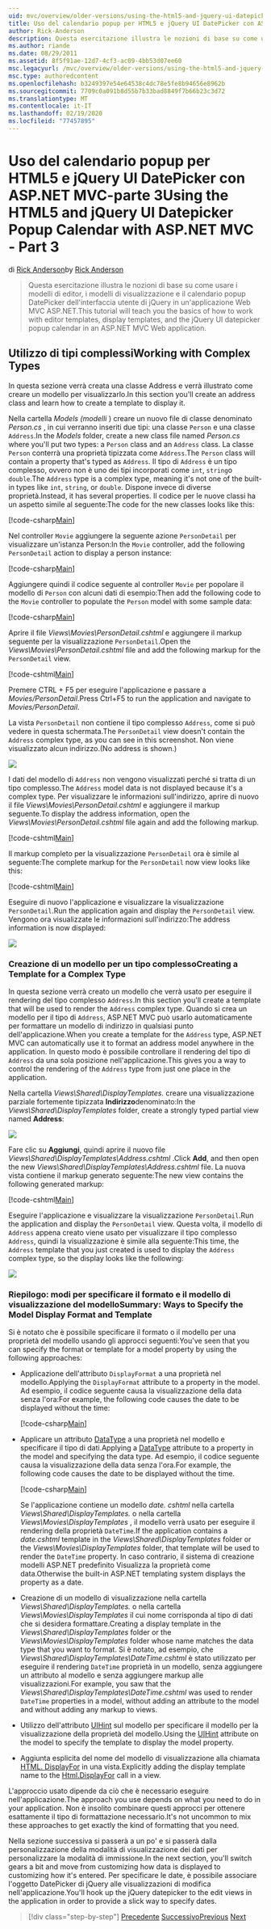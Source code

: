 ```yaml
---
uid: mvc/overview/older-versions/using-the-html5-and-jquery-ui-datepicker-popup-calendar-with-aspnet-mvc/using-the-html5-and-jquery-ui-datepicker-popup-calendar-with-aspnet-mvc-part-3
title: Uso del calendario popup per HTML5 e jQuery UI DatePicker con ASP.NET MVC-parte 3 | Microsoft Docs
author: Rick-Anderson
description: Questa esercitazione illustra le nozioni di base su come usare i modelli di editor, i modelli di visualizzazione e il calendario popup DatePicker dell'interfaccia utente di jQuery in un ASP.NET MV...
ms.author: riande
ms.date: 08/29/2011
ms.assetid: 8f5f91ae-12d7-4cf3-ac09-4bb53d07ee60
msc.legacyurl: /mvc/overview/older-versions/using-the-html5-and-jquery-ui-datepicker-popup-calendar-with-aspnet-mvc/using-the-html5-and-jquery-ui-datepicker-popup-calendar-with-aspnet-mvc-part-3
msc.type: authoredcontent
ms.openlocfilehash: b3249397e54e64538c4dc78e5fe8b94656e8962b
ms.sourcegitcommit: 7709c0a091b8d55b7b33bad8849f7b66b23c3d72
ms.translationtype: MT
ms.contentlocale: it-IT
ms.lasthandoff: 02/19/2020
ms.locfileid: "77457895"
---
```

# <a name="using-the-html5-and-jquery-ui-datepicker-popup-calendar-with-aspnet-mvc---part-3"></a><span data-ttu-id="a5dd3-103">Uso del calendario popup per HTML5 e jQuery UI DatePicker con ASP.NET MVC-parte 3</span><span class="sxs-lookup"><span data-stu-id="a5dd3-103">Using the HTML5 and jQuery UI Datepicker Popup Calendar with ASP.NET MVC - Part 3</span></span>

<span data-ttu-id="a5dd3-104">di [Rick Anderson](https://twitter.com/RickAndMSFT)</span><span class="sxs-lookup"><span data-stu-id="a5dd3-104">by [Rick Anderson](https://twitter.com/RickAndMSFT)</span></span>

> <span data-ttu-id="a5dd3-105">Questa esercitazione illustra le nozioni di base su come usare i modelli di editor, i modelli di visualizzazione e il calendario popup DatePicker dell'interfaccia utente di jQuery in un'applicazione Web MVC ASP.NET.</span><span class="sxs-lookup"><span data-stu-id="a5dd3-105">This tutorial will teach you the basics of how to work with editor templates, display templates, and the jQuery UI datepicker popup calendar in an ASP.NET MVC Web application.</span></span>

## <a name="working-with-complex-types"></a><span data-ttu-id="a5dd3-106">Utilizzo di tipi complessi</span><span class="sxs-lookup"><span data-stu-id="a5dd3-106">Working with Complex Types</span></span>

<span data-ttu-id="a5dd3-107">In questa sezione verrà creata una classe Address e verrà illustrato come creare un modello per visualizzarlo.</span><span class="sxs-lookup"><span data-stu-id="a5dd3-107">In this section you'll create an address class and learn how to create a template to display it.</span></span>

<span data-ttu-id="a5dd3-108">Nella cartella *Models (modelli* ) creare un nuovo file di classe denominato *Person.cs* , in cui verranno inseriti due tipi: una classe `Person` e una classe `Address`.</span><span class="sxs-lookup"><span data-stu-id="a5dd3-108">In the *Models* folder, create a new class file named *Person.cs* where you'll put two types: a `Person` class and an `Address` class.</span></span> <span data-ttu-id="a5dd3-109">La classe `Person` conterrà una proprietà tipizzata come `Address`.</span><span class="sxs-lookup"><span data-stu-id="a5dd3-109">The `Person` class will contain a property that's typed as `Address`.</span></span> <span data-ttu-id="a5dd3-110">Il tipo di `Address` è un tipo complesso, ovvero non è uno dei tipi incorporati come `int`, `string`o `double`.</span><span class="sxs-lookup"><span data-stu-id="a5dd3-110">The `Address` type is a complex type, meaning it's not one of the built-in types like `int`, `string`, or `double`.</span></span> <span data-ttu-id="a5dd3-111">Dispone invece di diverse proprietà.</span><span class="sxs-lookup"><span data-stu-id="a5dd3-111">Instead, it has several properties.</span></span> <span data-ttu-id="a5dd3-112">Il codice per le nuove classi ha un aspetto simile al seguente:</span><span class="sxs-lookup"><span data-stu-id="a5dd3-112">The code for the new classes looks like this:</span></span>

[!code-csharp[Main](using-the-html5-and-jquery-ui-datepicker-popup-calendar-with-aspnet-mvc-part-3/samples/sample1.cs)]

<span data-ttu-id="a5dd3-113">Nel controller `Movie` aggiungere la seguente azione `PersonDetail` per visualizzare un'istanza Person:</span><span class="sxs-lookup"><span data-stu-id="a5dd3-113">In the `Movie` controller, add the following `PersonDetail` action to display a person instance:</span></span>

[!code-csharp[Main](using-the-html5-and-jquery-ui-datepicker-popup-calendar-with-aspnet-mvc-part-3/samples/sample2.cs)]

<span data-ttu-id="a5dd3-114">Aggiungere quindi il codice seguente al controller `Movie` per popolare il modello di `Person` con alcuni dati di esempio:</span><span class="sxs-lookup"><span data-stu-id="a5dd3-114">Then add the following code to the `Movie` controller to populate the `Person` model with some sample data:</span></span>

[!code-csharp[Main](using-the-html5-and-jquery-ui-datepicker-popup-calendar-with-aspnet-mvc-part-3/samples/sample3.cs)]

<span data-ttu-id="a5dd3-115">Aprire il file *Views\Movies\PersonDetail.cshtml* e aggiungere il markup seguente per la visualizzazione `PersonDetail`.</span><span class="sxs-lookup"><span data-stu-id="a5dd3-115">Open the *Views\Movies\PersonDetail.cshtml* file and add the following markup for the `PersonDetail` view.</span></span>

[!code-cshtml[Main](using-the-html5-and-jquery-ui-datepicker-popup-calendar-with-aspnet-mvc-part-3/samples/sample4.cshtml)]

<span data-ttu-id="a5dd3-116">Premere CTRL + F5 per eseguire l'applicazione e passare a *Movies/PersonDetail*.</span><span class="sxs-lookup"><span data-stu-id="a5dd3-116">Press Ctrl+F5 to run the application and navigate to *Movies/PersonDetail*.</span></span>

<span data-ttu-id="a5dd3-117">La vista `PersonDetail` non contiene il tipo complesso `Address`, come si può vedere in questa schermata.</span><span class="sxs-lookup"><span data-stu-id="a5dd3-117">The `PersonDetail` view doesn't contain the `Address` complex type, as you can see in this screenshot.</span></span> <span data-ttu-id="a5dd3-118">Non viene visualizzato alcun indirizzo.</span><span class="sxs-lookup"><span data-stu-id="a5dd3-118">(No address is shown.)</span></span>

![](using-the-html5-and-jquery-ui-datepicker-popup-calendar-with-aspnet-mvc-part-3/_static/image1.png)

<span data-ttu-id="a5dd3-119">I dati del modello di `Address` non vengono visualizzati perché si tratta di un tipo complesso.</span><span class="sxs-lookup"><span data-stu-id="a5dd3-119">The `Address` model data is not displayed because it's a complex type.</span></span> <span data-ttu-id="a5dd3-120">Per visualizzare le informazioni sull'indirizzo, aprire di nuovo il file *Views\Movies\PersonDetail.cshtml* e aggiungere il markup seguente.</span><span class="sxs-lookup"><span data-stu-id="a5dd3-120">To display the address information, open the *Views\Movies\PersonDetail.cshtml* file again and add the following markup.</span></span>

[!code-cshtml[Main](using-the-html5-and-jquery-ui-datepicker-popup-calendar-with-aspnet-mvc-part-3/samples/sample5.cshtml)]

<span data-ttu-id="a5dd3-121">Il markup completo per la visualizzazione `PersonDetail` ora è simile al seguente:</span><span class="sxs-lookup"><span data-stu-id="a5dd3-121">The complete markup for the `PersonDetail` now view looks like this:</span></span>

[!code-cshtml[Main](using-the-html5-and-jquery-ui-datepicker-popup-calendar-with-aspnet-mvc-part-3/samples/sample6.cshtml)]

<span data-ttu-id="a5dd3-122">Eseguire di nuovo l'applicazione e visualizzare la visualizzazione `PersonDetail`.</span><span class="sxs-lookup"><span data-stu-id="a5dd3-122">Run the application again and display the `PersonDetail` view.</span></span> <span data-ttu-id="a5dd3-123">Vengono ora visualizzate le informazioni sull'indirizzo:</span><span class="sxs-lookup"><span data-stu-id="a5dd3-123">The address information is now displayed:</span></span>

![](using-the-html5-and-jquery-ui-datepicker-popup-calendar-with-aspnet-mvc-part-3/_static/image2.png)

### <a name="creating-a-template-for-a-complex-type"></a><span data-ttu-id="a5dd3-124">Creazione di un modello per un tipo complesso</span><span class="sxs-lookup"><span data-stu-id="a5dd3-124">Creating a Template for a Complex Type</span></span>

<span data-ttu-id="a5dd3-125">In questa sezione verrà creato un modello che verrà usato per eseguire il rendering del tipo complesso `Address`.</span><span class="sxs-lookup"><span data-stu-id="a5dd3-125">In this section you'll create a template that will be used to render the `Address` complex type.</span></span> <span data-ttu-id="a5dd3-126">Quando si crea un modello per il tipo di `Address`, ASP.NET MVC può usarlo automaticamente per formattare un modello di indirizzo in qualsiasi punto dell'applicazione.</span><span class="sxs-lookup"><span data-stu-id="a5dd3-126">When you create a template for the `Address` type, ASP.NET MVC can automatically use it to format an address model anywhere in the application.</span></span> <span data-ttu-id="a5dd3-127">In questo modo è possibile controllare il rendering del tipo di `Address` da una sola posizione nell'applicazione.</span><span class="sxs-lookup"><span data-stu-id="a5dd3-127">This gives you a way to control the rendering of the `Address` type from just one place in the application.</span></span>

<span data-ttu-id="a5dd3-128">Nella cartella *Views\Shared\DisplayTemplates.* creare una visualizzazione parziale fortemente tipizzata **Indirizzo**denominato:</span><span class="sxs-lookup"><span data-stu-id="a5dd3-128">In the *Views\Shared\DisplayTemplates* folder, create a strongly typed partial view named **Address**:</span></span>

![](using-the-html5-and-jquery-ui-datepicker-popup-calendar-with-aspnet-mvc-part-3/_static/image3.png)

<span data-ttu-id="a5dd3-129">Fare clic su **Aggiungi**, quindi aprire il nuovo file *Views\Shared\DisplayTemplates\Address.cshtml* .</span><span class="sxs-lookup"><span data-stu-id="a5dd3-129">Click **Add**, and then open the new *Views\Shared\DisplayTemplates\Address.cshtml* file.</span></span> <span data-ttu-id="a5dd3-130">La nuova vista contiene il markup generato seguente:</span><span class="sxs-lookup"><span data-stu-id="a5dd3-130">The new view contains the following generated markup:</span></span>

[!code-cshtml[Main](using-the-html5-and-jquery-ui-datepicker-popup-calendar-with-aspnet-mvc-part-3/samples/sample7.cshtml)]

<span data-ttu-id="a5dd3-131">Eseguire l'applicazione e visualizzare la visualizzazione `PersonDetail`.</span><span class="sxs-lookup"><span data-stu-id="a5dd3-131">Run the application and display the `PersonDetail` view.</span></span> <span data-ttu-id="a5dd3-132">Questa volta, il modello di `Address` appena creato viene usato per visualizzare il tipo complesso `Address`, quindi la visualizzazione è simile alla seguente:</span><span class="sxs-lookup"><span data-stu-id="a5dd3-132">This time, the `Address` template that you just created is used to display the `Address` complex type, so the display looks like the following:</span></span>

![](using-the-html5-and-jquery-ui-datepicker-popup-calendar-with-aspnet-mvc-part-3/_static/image4.png)

### <a name="summary-ways-to-specify-the-model-display-format-and-template"></a><span data-ttu-id="a5dd3-133">Riepilogo: modi per specificare il formato e il modello di visualizzazione del modello</span><span class="sxs-lookup"><span data-stu-id="a5dd3-133">Summary: Ways to Specify the Model Display Format and Template</span></span>

<span data-ttu-id="a5dd3-134">Si è notato che è possibile specificare il formato o il modello per una proprietà del modello usando gli approcci seguenti:</span><span class="sxs-lookup"><span data-stu-id="a5dd3-134">You've seen that you can specify the format or template for a model property by using the following approaches:</span></span>

- <span data-ttu-id="a5dd3-135">Applicazione dell'attributo `DisplayFormat` a una proprietà nel modello.</span><span class="sxs-lookup"><span data-stu-id="a5dd3-135">Applying the `DisplayFormat` attribute to a property in the model.</span></span> <span data-ttu-id="a5dd3-136">Ad esempio, il codice seguente causa la visualizzazione della data senza l'ora:</span><span class="sxs-lookup"><span data-stu-id="a5dd3-136">For example, the following code causes the date to be displayed without the time:</span></span>

    [!code-csharp[Main](using-the-html5-and-jquery-ui-datepicker-popup-calendar-with-aspnet-mvc-part-3/samples/sample8.cs)]
- <span data-ttu-id="a5dd3-137">Applicare un attributo [DataType](https://msdn.microsoft.com/library/system.componentmodel.dataannotations.datatype.aspx) a una proprietà nel modello e specificare il tipo di dati.</span><span class="sxs-lookup"><span data-stu-id="a5dd3-137">Applying a [DataType](https://msdn.microsoft.com/library/system.componentmodel.dataannotations.datatype.aspx) attribute to a property in the model and specifying the data type.</span></span> <span data-ttu-id="a5dd3-138">Ad esempio, il codice seguente causa la visualizzazione della data senza l'ora.</span><span class="sxs-lookup"><span data-stu-id="a5dd3-138">For example, the following code causes the date to be displayed without the time.</span></span>

    [!code-csharp[Main](using-the-html5-and-jquery-ui-datepicker-popup-calendar-with-aspnet-mvc-part-3/samples/sample9.cs)]

    <span data-ttu-id="a5dd3-139">Se l'applicazione contiene un modello *date. cshtml* nella cartella *Views\Shared\DisplayTemplates.* o nella cartella *Views\Movies\DisplayTemplates* , il modello verrà usato per eseguire il rendering della proprietà `DateTime`.</span><span class="sxs-lookup"><span data-stu-id="a5dd3-139">If the application contains a *date.cshtml* template in the *Views\Shared\DisplayTemplates* folder or the *Views\Movies\DisplayTemplates* folder, that template will be used to render the `DateTime` property.</span></span> <span data-ttu-id="a5dd3-140">In caso contrario, il sistema di creazione modelli ASP.NET predefinito Visualizza la proprietà come data.</span><span class="sxs-lookup"><span data-stu-id="a5dd3-140">Otherwise the built-in ASP.NET templating system displays the property as a date.</span></span>
- <span data-ttu-id="a5dd3-141">Creazione di un modello di visualizzazione nella cartella *Views\Shared\DisplayTemplates.* o nella cartella *Views\Movies\DisplayTemplates* il cui nome corrisponda al tipo di dati che si desidera formattare.</span><span class="sxs-lookup"><span data-stu-id="a5dd3-141">Creating a display template in the *Views\Shared\DisplayTemplates* folder or the *Views\Movies\DisplayTemplates* folder whose name matches the data type that you want to format.</span></span> <span data-ttu-id="a5dd3-142">Si è notato, ad esempio, che *Views\Shared\DisplayTemplates\DateTime.cshtml* è stato utilizzato per eseguire il rendering `DateTime` proprietà in un modello, senza aggiungere un attributo al modello e senza aggiungere markup alle visualizzazioni.</span><span class="sxs-lookup"><span data-stu-id="a5dd3-142">For example, you saw that the *Views\Shared\DisplayTemplates\DateTime.cshtml* was used to render `DateTime` properties in a model, without adding an attribute to the model and without adding any markup to views.</span></span>
- <span data-ttu-id="a5dd3-143">Utilizzo dell'attributo [UIHint](https://msdn.microsoft.com/library/system.componentmodel.dataannotations.uihintattribute.uihint.aspx) sul modello per specificare il modello per la visualizzazione della proprietà del modello.</span><span class="sxs-lookup"><span data-stu-id="a5dd3-143">Using the [UIHint](https://msdn.microsoft.com/library/system.componentmodel.dataannotations.uihintattribute.uihint.aspx) attribute on the model to specify the template to display the model property.</span></span>
- <span data-ttu-id="a5dd3-144">Aggiunta esplicita del nome del modello di visualizzazione alla chiamata [HTML. DisplayFor](https://msdn.microsoft.com/library/ee407420.aspx) in una vista.</span><span class="sxs-lookup"><span data-stu-id="a5dd3-144">Explicitly adding the display template name to the [Html.DisplayFor](https://msdn.microsoft.com/library/ee407420.aspx) call in a view.</span></span>

<span data-ttu-id="a5dd3-145">L'approccio usato dipende da ciò che è necessario eseguire nell'applicazione.</span><span class="sxs-lookup"><span data-stu-id="a5dd3-145">The approach you use depends on what you need to do in your application.</span></span> <span data-ttu-id="a5dd3-146">Non è insolito combinare questi approcci per ottenere esattamente il tipo di formattazione necessario.</span><span class="sxs-lookup"><span data-stu-id="a5dd3-146">It's not uncommon to mix these approaches to get exactly the kind of formatting that you need.</span></span>

<span data-ttu-id="a5dd3-147">Nella sezione successiva si passerà a un po' e si passerà dalla personalizzazione della modalità di visualizzazione dei dati per personalizzare la modalità di immissione.</span><span class="sxs-lookup"><span data-stu-id="a5dd3-147">In the next section, you'll switch gears a bit and move from customizing how data is displayed to customizing how it's entered.</span></span> <span data-ttu-id="a5dd3-148">Per specificare le date, è possibile associare l'oggetto DatePicker di jQuery alle visualizzazioni di modifica nell'applicazione.</span><span class="sxs-lookup"><span data-stu-id="a5dd3-148">You'll hook up the jQuery datepicker to the edit views in the application in order to provide a slick way to specify dates.</span></span>

> [!div class="step-by-step"]
> <span data-ttu-id="a5dd3-149">[Precedente](using-the-html5-and-jquery-ui-datepicker-popup-calendar-with-aspnet-mvc-part-2.md)
> [Successivo](using-the-html5-and-jquery-ui-datepicker-popup-calendar-with-aspnet-mvc-part-4.md)</span><span class="sxs-lookup"><span data-stu-id="a5dd3-149">[Previous](using-the-html5-and-jquery-ui-datepicker-popup-calendar-with-aspnet-mvc-part-2.md)
[Next](using-the-html5-and-jquery-ui-datepicker-popup-calendar-with-aspnet-mvc-part-4.md)</span></span>
